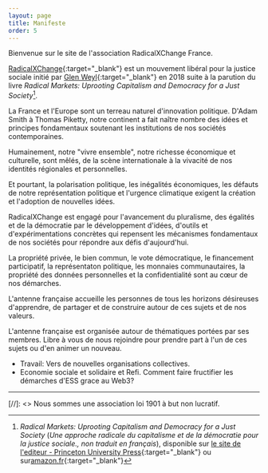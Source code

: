 ```yaml
---
layout: page
title: Manifeste
order: 5
---
```


Bienvenue sur le site de l'association RadicalXChange France.

[RadicalXChange](https://www.radicalxchange.org/){:target="_blank"} est un mouvement libéral pour la justice sociale initié par [Glen Weyl](https://en.wikipedia.org/wiki/Glen_Weyl){:target="_blank"} en 2018 suite à la parution du livre *Radical Markets: Uprooting Capitalism and Democracy for a Just Society*[^1].

La France et l'Europe sont un terreau naturel d'innovation politique. D'Adam Smith à Thomas Piketty, notre continent a fait naître nombre des idées et principes fondamentaux soutenant les institutions de nos sociétés contemporaines. 

Humainement, notre "vivre ensemble", notre richesse économique et culturelle, sont mêlés, de la scène internationale à la vivacité de nos identités régionales et personnelles.

Et pourtant, la polarisation politique, les inégalités économiques, les défauts de notre représentation politique et l'urgence climatique exigent la création et l'adoption de nouvelles idées.

RadicalXChange est engagé pour l'avancement du pluralisme, des égalités et de la démocratie par le développement d'idées, d'outils et d'expérimentations concrètes qui repensent les mécanismes fondamentaux de nos sociétés pour répondre aux défis d'aujourd'hui.

La propriété privée, le bien commun, le vote démocratique, le financement participatif, la représentaton politique, les monnaies communautaires, la propriété des données personnelles et la confidentialité sont au cœur de nos démarches.

L'antenne française accueille les personnes de tous les horizons désireuses d'apprendre, de partager et de construire autour de ces sujets et de nos valeurs.

L'antenne française est organisée autour de thématiques portées par ses membres. Libre à vous de nous rejoindre pour prendre part à l'un de ces sujets ou d'en animer un nouveau.

- Travail: Vers de nouvelles organisations collectives.
- Economie sociale et solidaire et Refi. Comment faire fructifier les démarches d'ESS grace au Web3?

----

[//]: <> Nous sommes une association loi 1901 à but non lucratif.
[^1]: *Radical Markets: Uprooting Capitalism and Democracy for a Just Society* (*Une approche radicale du capitalisme et de la démocratie pour la justice sociale., non traduit en français*), disponible sur [le site de l'editeur - Princeton University Press](https://press.princeton.edu/books/paperback/9780691196060/radical-markets){:target="_blank"} ou sur[amazon.fr](https://www.amazon.fr/Radical-Markets-Uprooting-Capitalism-Democracy/dp/0691177503){:target="_blank"}
